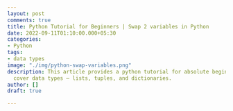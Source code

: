 ```yaml
---
layout: post
comments: true
title: Python Tutorial for Beginners | Swap 2 variables in Python
date: 2022-09-11T01:10:00.000+05:30
categories:
- Python
tags:
- data types
image: "./img/python-swap-variables.png"
description: This article provides a python tutorial for absolute beginners. We will
  cover data types – lists, tuples, and dictionaries.
author: []
draft: true

---
```

